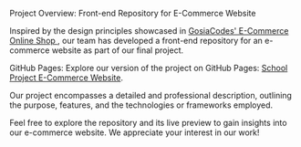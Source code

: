 Project Overview: Front-end Repository for E-Commerce Website

Inspired by the design principles showcased in <a href="https://gosiacodes.github.io/E-Commerce-Online-Shop-Design/"> GosiaCodes' E-Commerce Online Shop </a>, 
our team has developed a front-end repository for an e-commerce website as part of our final project.

GitHub Pages:
Explore our version of the project on GitHub Pages:  <a href="https://joshua-a69.github.io/School-Project-eCom-Website/index.html">School Project E-Commerce Website</a>.

Our project encompasses a detailed and professional description, outlining the purpose, features, and the technologies or frameworks employed.

Feel free to explore the repository and its live preview to gain insights into our e-commerce website. We appreciate your interest in our work!
